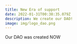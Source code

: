 ```yaml
---
title: New Era of support
date: 2022-01-31T00:38:35.079Z
description: We create our DAO!
image: img/logo_dao.png
---
```

Our DAO was created NOW